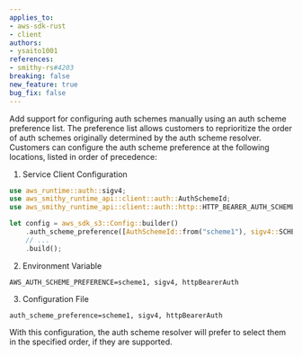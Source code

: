 ```yaml
---
applies_to:
- aws-sdk-rust
- client
authors:
- ysaito1001
references:
- smithy-rs#4203
breaking: false
new_feature: true
bug_fix: false
---
```

Add support for configuring auth schemes manually using an auth scheme preference list.
The preference list allows customers to reprioritize the order of auth schemes originally
determined by the auth scheme resolver.
Customers can configure the auth scheme preference at the following locations, listed in order of precedence:
1. Service Client Configuration
```rust
use aws_runtime::auth::sigv4;
use aws_smithy_runtime_api::client::auth::AuthSchemeId;
use aws_smithy_runtime_api::client::auth::http::HTTP_BEARER_AUTH_SCHEME_ID;

let config = aws_sdk_s3::Config::builder()
    .auth_scheme_preference([AuthSchemeId::from("scheme1"), sigv4::SCHEME_ID, HTTP_BEARER_AUTH_SCHEME_ID])
    // ...
    .build();
```
2. Environment Variable
```
AWS_AUTH_SCHEME_PREFERENCE=scheme1, sigv4, httpBearerAuth
```
3. Configuration File
```
auth_scheme_preference=scheme1, sigv4, httpBearerAuth
```
With this configuration, the auth scheme resolver will prefer to select them in the specified order,
if they are supported.

